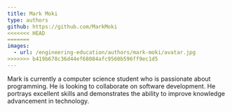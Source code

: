 ```yaml
---
title: Mark Moki
type: authors
github: https://github.com/MarkMoki
<<<<<<< HEAD
=======
images:
  - url: /engineering-education/authors/mark-moki/avatar.jpg 
>>>>>>> b419b678c36d44ef68084afc9560b596ff9ec1d5
---
```

Mark is currently a computer science student who is passionate about programming. He is looking to collaborate on software development. He portrays excellent skills and demonstrates the ability to improve knowledge advancement in technology.
